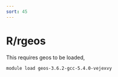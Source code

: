 ```yaml
---
sort: 45
---
```


# R/rgeos

This requires geos to be loaded,

```bash
module load geos-3.6.2-gcc-5.4.0-vejexvy
```
